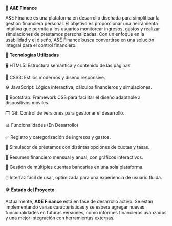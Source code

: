 💼 **A&E Finance**


A&E Finance es una plataforma en desarrollo diseñada para simplificar la gestión financiera personal. El objetivo es proporcionar una herramienta intuitiva que permita a los usuarios monitorear ingresos, gastos y realizar simulaciones de préstamos personalizadas. Con un enfoque en la usabilidad y el diseño, A&E Finance busca convertirse en una solución integral para el control financiero.



🚀 **Tecnologías Utilizadas**


🖥️ HTML5: Estructura semántica y contenido de las páginas.


🎨 CSS3: Estilos modernos y diseño responsive.


⚙️ JavaScript: Lógica interactiva, cálculos financieros y simulaciones.


📱 Bootstrap: Framework CSS para facilitar el diseño adaptable a dispositivos móviles.


🗂️ Git: Control de versiones para gestionar el desarrollo.


📊 Funcionalidades (En Desarrollo)


✅ Registro y categorización de ingresos y gastos.


💸 Simulador de préstamos con distintas opciones de cuotas y tasas.


📅 Resumen financiero mensual y anual, con gráficos interactivos.


🏦 Gestión de múltiples cuentas bancarias en una sola plataforma.


🖱️ Interfaz fácil de usar, optimizada para una experiencia de usuario fluida.



🛠️ **Estado del Proyecto**



Actualmente, **A&E Finance** está en fase de desarrollo activo. Se están implementando varias características y se espera agregar nuevas funcionalidades en futuras versiones, como informes financieros avanzados y una mejor integración con herramientas externas.






